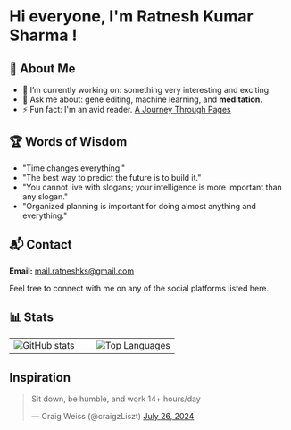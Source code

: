 # Hi everyone, I'm Ratnesh Kumar Sharma !

## 🚀 About Me
- 🌱 I’m currently working on: something very interesting and exciting.
- 💬 Ask me about: gene editing, machine learning, and **meditation**.
- ⚡ Fun fact: I'm an avid reader. [A Journey Through Pages](https://medium.com/@rksiitd/a-journey-through-pages-21d79c7446c4)

## 🏆 Words of Wisdom
- "Time changes everything."
- "The best way to predict the future is to build it."
- "You cannot live with slogans; your intelligence is more important than any slogan."
- "Organized planning is important for doing almost anything and everything."

## 📬 Contact
**Email:** [mail.ratneshks@gmail.com](mailto:mail.ratneshks@gmail.com)

Feel free to connect with me on any of the social platforms listed here.

## 📊 Stats
<table>
  <tr>
    <td valign="top" width="50%">
      <img src="https://github-readme-stats.vercel.app/api?username=rksiitd1&show_icons=true&theme=radical" alt="GitHub stats" />
    </td>
    <td valign="top" width="50%">
      <img src="https://github-readme-stats.vercel.app/api/top-langs?username=rksiitd1&layout=compact&theme=radical" alt="Top Languages" />
    </td>
  </tr>
</table>

## Inspiration

<blockquote class="twitter-tweet">
  <p lang="en" dir="ltr">Sit down, be humble, and work 14+ hours/day</p>&mdash; Craig Weiss (@craigzLiszt) <a href="https://twitter.com/craigzLiszt/status/1816649282214310196?ref_src=twsrc%5Etfw">July 26, 2024</a>
</blockquote>
